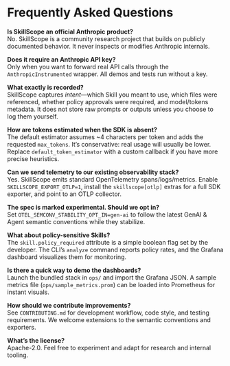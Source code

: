 # Frequently Asked Questions

**Is SkillScope an official Anthropic product?**\
No. SkillScope is a community research project that builds on publicly documented behavior. It never inspects or modifies Anthropic internals.

**Does it require an Anthropic API key?**\
Only when you want to forward real API calls through the `AnthropicInstrumented` wrapper. All demos and tests run without a key.

**What exactly is recorded?**\
SkillScope captures *intent*—which Skill you meant to use, which files were referenced, whether policy approvals were required, and model/tokens metadata. It does not store raw prompts or outputs unless you choose to log them yourself.

**How are tokens estimated when the SDK is absent?**\
The default estimator assumes ~4 characters per token and adds the requested `max_tokens`. It’s conservative: real usage will usually be lower. Replace `default_token_estimator` with a custom callback if you have more precise heuristics.

**Can we send telemetry to our existing observability stack?**\
Yes. SkillScope emits standard OpenTelemetry spans/logs/metrics. Enable `SKILLSCOPE_EXPORT_OTLP=1`, install the `skillscope[otlp]` extras for a full SDK exporter, and point to an OTLP collector.

**The spec is marked experimental. Should we opt in?**\
Set `OTEL_SEMCONV_STABILITY_OPT_IN=gen-ai` to follow the latest GenAI & Agent semantic conventions while they stabilize.

**What about policy-sensitive Skills?**\
The `skill.policy_required` attribute is a simple boolean flag set by the developer. The CLI’s `analyze` command reports policy rates, and the Grafana dashboard visualizes them for monitoring.

**Is there a quick way to demo the dashboards?**\
Launch the bundled stack in `ops/` and import the Grafana JSON. A sample metrics file (`ops/sample_metrics.prom`) can be loaded into Prometheus for instant visuals.

**How should we contribute improvements?**\
See `CONTRIBUTING.md` for development workflow, code style, and testing requirements. We welcome extensions to the semantic conventions and exporters.

**What’s the license?**\
Apache-2.0. Feel free to experiment and adapt for research and internal tooling.
